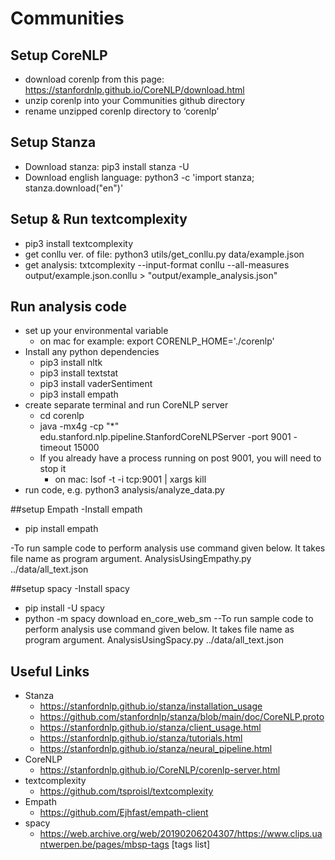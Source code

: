 # Communities

## Setup CoreNLP
- download corenlp from this page: https://stanfordnlp.github.io/CoreNLP/download.html
- unzip corenlp into your Communities github directory
- rename unzipped corenlp directory to ‘corenlp’

## Setup Stanza
- Download stanza: pip3 install stanza -U
- Download english language: python3 -c 'import stanza; stanza.download("en")'
  
## Setup & Run textcomplexity
- pip3 install textcomplexity
- get conllu ver. of file: python3 utils/get_conllu.py data/example.json
- get analysis: txtcomplexity --input-format conllu --all-measures output/example.json.conllu > "output/example_analysis.json"

## Run analysis code 
- set up your environmental variable 
    - on mac for example: export CORENLP_HOME='./corenlp'
- Install any python dependencies
  - pip3 install nltk
  - pip3 install textstat
  - pip3 install vaderSentiment
  - pip3 install empath
- create separate terminal and run CoreNLP server
  - cd corenlp
  - java -mx4g -cp "*" edu.stanford.nlp.pipeline.StanfordCoreNLPServer -port 9001 -timeout 15000
  - If you already have a process running on post 9001, you will need to stop it
    - on mac: lsof -t -i tcp:9001 | xargs kill
- run code, e.g. python3 analysis/analyze_data.py

##setup Empath
-Install empath 
  - pip install empath

-To run sample code to perform analysis use command given below. It takes file name as program argument.
    AnalysisUsingEmpathy.py ../data/all_text.json

##setup spacy
-Install spacy 
  - pip install -U spacy
  - python -m spacy download en_core_web_sm
--To run sample code to perform analysis use command given below. It takes file name as program argument.
    AnalysisUsingSpacy.py ../data/all_text.json

## Useful Links
- Stanza
    - https://stanfordnlp.github.io/stanza/installation_usage
    - https://github.com/stanfordnlp/stanza/blob/main/doc/CoreNLP.proto 
    - https://stanfordnlp.github.io/stanza/client_usage.html 
    - https://stanfordnlp.github.io/stanza/tutorials.html 
    - https://stanfordnlp.github.io/stanza/neural_pipeline.html
- CoreNLP
    - https://stanfordnlp.github.io/CoreNLP/corenlp-server.html 
- textcomplexity
    - https://github.com/tsproisl/textcomplexity 
- Empath
  - https://github.com/Ejhfast/empath-client
- spacy 
  - https://web.archive.org/web/20190206204307/https://www.clips.uantwerpen.be/pages/mbsp-tags [tags list]